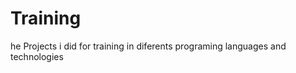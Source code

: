 Training
========

he Projects i did for training in diferents programing languages and technologies